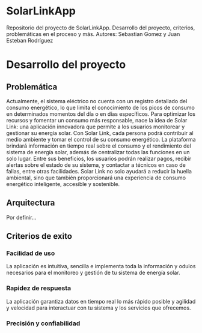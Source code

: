 # SolarLinkApp
Repositorio del proyecto de SolarLinkApp. Desarrollo del proyecto, criterios, problemáticas en el proceso y más. Autores: Sebastian Gomez y Juan Esteban Rodríguez 


# Desarrollo del proyecto

## Problemática 
Actualmente, el sistema eléctrico no cuenta con un registro detallado del consumo energético, lo que limita el conocimiento de los picos de consumo en determinados momentos del día o en días específicos. Para optimizar los recursos y fomentar un consumo más responsable, nace la idea de Solar Link: una aplicación innovadora que permite a los usuarios monitorear y gestionar su energía solar.
Con Solar Link, cada persona podrá contribuir al medio ambiente y tomar el control de su consumo energético. La plataforma brindará información en tiempo real sobre el consumo y el rendimiento del sistema de energía solar, además de centralizar todas las funciones en un solo lugar. Entre sus beneficios, los usuarios podrán realizar pagos, recibir alertas sobre el estado de su sistema, y contactar a técnicos en caso de fallas, entre otras facilidades.
Solar Link no solo ayudará a reducir la huella ambiental, sino que también proporcionará una experiencia de consumo energético inteligente, accesible y sostenible.

## Arquitectura 
Por definir...

## Criterios de exito
 ### Facilidad de uso
 La aplicación es intuitiva, sencilla e implementa toda la información y odulos necesarios para el monitoreo y gestión de tu sistema de energía solar. 
 ### Rapidez de respuesta
 La aplicación garantiza datos en tiempo real lo más rápido posible y agilidad y velocidad para interactuar con tu sistema y los servicios que ofrecemos.
 ### Precisión y confiabilidad
 
 
 
